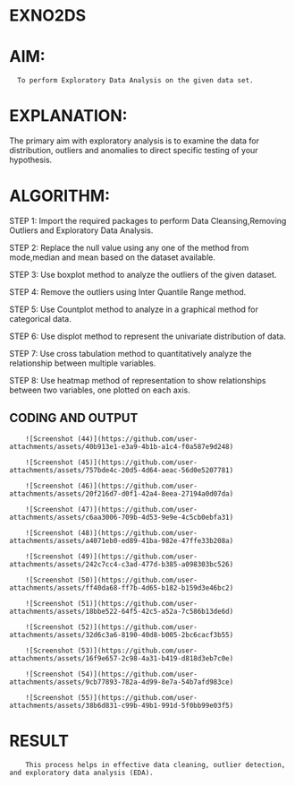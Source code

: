 # EXNO2DS
# AIM:
      To perform Exploratory Data Analysis on the given data set.
      
# EXPLANATION:
  The primary aim with exploratory analysis is to examine the data for distribution, outliers and anomalies to direct specific testing of your hypothesis.
  
# ALGORITHM:
STEP 1: Import the required packages to perform Data Cleansing,Removing Outliers and Exploratory Data Analysis.

STEP 2: Replace the null value using any one of the method from mode,median and mean based on the dataset available.

STEP 3: Use boxplot method to analyze the outliers of the given dataset.

STEP 4: Remove the outliers using Inter Quantile Range method.

STEP 5: Use Countplot method to analyze in a graphical method for categorical data.

STEP 6: Use displot method to represent the univariate distribution of data.

STEP 7: Use cross tabulation method to quantitatively analyze the relationship between multiple variables.

STEP 8: Use heatmap method of representation to show relationships between two variables, one plotted on each axis.

## CODING AND OUTPUT
        ![Screenshot (44)](https://github.com/user-attachments/assets/40b913e1-e3a9-4b1b-a1c4-f0a587e9d248)

        ![Screenshot (45)](https://github.com/user-attachments/assets/757bde4c-20d5-4d64-aeac-56d0e5207781)

        ![Screenshot (46)](https://github.com/user-attachments/assets/20f216d7-d0f1-42a4-8eea-27194a0d07da)

        ![Screenshot (47)](https://github.com/user-attachments/assets/c6aa3006-709b-4d53-9e9e-4c5cb0ebfa31)

        ![Screenshot (48)](https://github.com/user-attachments/assets/a4071eb0-ed89-41ba-982e-47ffe33b208a)

        ![Screenshot (49)](https://github.com/user-attachments/assets/242c7cc4-c3ad-477d-b385-a098303bc526)

        ![Screenshot (50)](https://github.com/user-attachments/assets/ff40da68-ff7b-4d65-b182-b159d3e46bc2)

        ![Screenshot (51)](https://github.com/user-attachments/assets/18bbe522-64f5-42c5-a52a-7c586b13de6d)

        ![Screenshot (52)](https://github.com/user-attachments/assets/32d6c3a6-8190-40d8-b005-2bc6cacf3b55)

        ![Screenshot (53)](https://github.com/user-attachments/assets/16f9e657-2c98-4a31-b419-d818d3eb7c0e)

        ![Screenshot (54)](https://github.com/user-attachments/assets/9cb77893-782a-4d99-8e7a-54b7afd983ce)

        ![Screenshot (55)](https://github.com/user-attachments/assets/38b6d831-c99b-49b1-991d-5f0bb99e03f5)

# RESULT
        This process helps in effective data cleaning, outlier detection, and exploratory data analysis (EDA).
